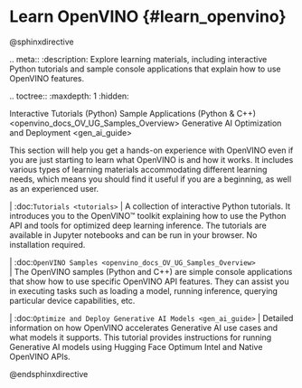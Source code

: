 # Learn OpenVINO {#learn_openvino}

@sphinxdirective

.. meta::
   :description: Explore learning materials, including interactive 
                 Python tutorials and sample console applications that explain 
                 how to use OpenVINO features.


.. toctree::
   :maxdepth: 1
   :hidden:

   Interactive Tutorials (Python) <tutorials>
   Sample Applications (Python & C++) <openvino_docs_OV_UG_Samples_Overview>
   Generative AI Optimization and Deployment <gen_ai_guide>


This section will help you get a hands-on experience with OpenVINO even if you are just starting 
to learn what OpenVINO is and how it works. It includes various types of learning materials 
accommodating different learning needs, which means you should find it useful if you are a beginning, 
as well as an experienced user.

| :doc:`Tutorials <tutorials>` 
| A collection of interactive Python tutorials. It introduces you to the OpenVINO™ toolkit explaining how to use the Python API and tools for optimized deep learning inference. The tutorials are available in Jupyter notebooks and can be run in your browser. No installation required.

| :doc:`OpenVINO Samples <openvino_docs_OV_UG_Samples_Overview>`  
| The OpenVINO samples (Python and C++) are simple console applications that show how to use specific OpenVINO API features. They can assist you in executing tasks such as loading a model, running inference, querying particular device capabilities, etc.

| :doc:`Optimize and Deploy Generative AI Models <gen_ai_guide>`
| Detailed information on how OpenVINO accelerates Generative AI use cases and what models it supports. This tutorial provides instructions for running Generative AI models using Hugging Face Optimum Intel and Native OpenVINO APIs.

@endsphinxdirective